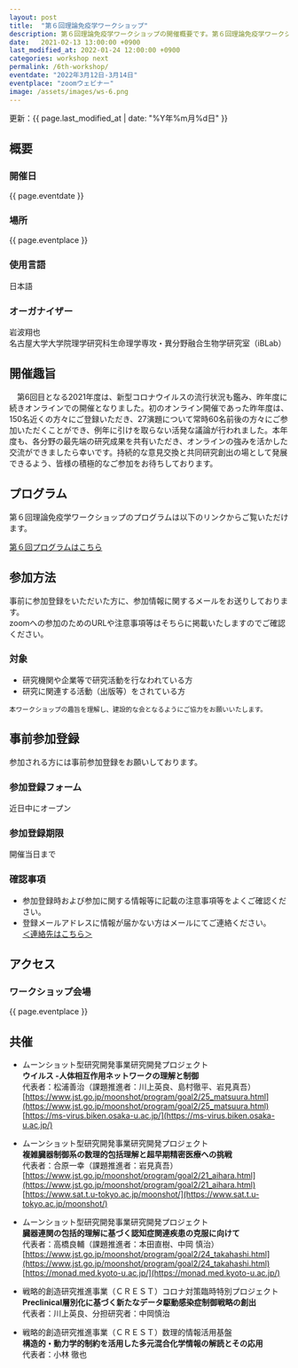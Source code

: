 ```yaml
---
layout: post
title:  "第６回理論免疫学ワークショップ"
description: 第６回理論免疫学ワークショップの開催概要です。第６回理論免疫学ワークショップの開催日・開催場所・開催趣旨・共催情報などを確認できます。第６回理論免疫学ワークショップの参加登録はこちらから。
date:   2021-02-13 13:00:00 +0900
last_modified_at: 2022-01-24 12:00:00 +0900
categories: workshop next
permalink: /6th-workshop/
eventdate: "2022年3月12日-3月14日"
eventplace: "zoomウェビナー"
image: /assets/images/ws-6.png
---
```




更新：{{ page.last_modified_at | date: "%Y年%m月%d日" }}

## 概要

<div class="cf">
  <div class="page-column50">
    <h3>開催日</h3>
    <p>{{ page.eventdate }}</p>
    <h3>場所</h3>
    <p>{{ page.eventplace }}</p>
  </div>

  <div class="page-column50">
    <h3>使用言語</h3>
    <p>日本語</p>
    <h3>オーガナイザー</h3>
    <p>岩波翔也<br>
      名古屋大学大学院理学研究科生命理学専攻・異分野融合生物学研究室（iBLab）</p>
  </div>
</div>

## 開催趣旨
　第6回目となる2021年度は、新型コロナウイルスの流行状況も鑑み、昨年度に続きオンラインでの開催となりました。初のオンライン開催であった昨年度は、150名近くの方々にご登録いただき、27演題について常時60名前後の方々にご参加いただくことができ、例年に引けを取らない活発な議論が行われました。本年度も、各分野の最先端の研究成果を共有いただき、オンラインの強みを活かした交流ができましたら幸いです。持続的な意見交換と共同研究創出の場として発展できるよう、皆様の積極的なご参加をお待ちしております。


## プログラム
第６回理論免疫学ワークショップのプログラムは以下のリンクからご覧いただけます。

[第６回プログラムはこちら](/6th-program)

## 参加方法

事前に参加登録をいただいた方に、参加情報に関するメールをお送りしております。  
zoomへの参加のためのURLや注意事項等はそちらに掲載いたしますのでご確認ください。

### 対象

- 研究機関や企業等で研究活動を行なわれている方
- 研究に関連する活動（出版等）をされている方

<small>本ワークショップの趣旨を理解し、建設的な会となるようにご協力をお願いいたします。</small>

## 事前参加登録

参加される方には事前参加登録をお願いしております。

### 参加登録フォーム

近日中にオープン

### 参加登録期限

開催当日まで

### 確認事項

- 参加登録時および参加に関する情報等に記載の注意事項等をよくご確認ください。
- 登録メールアドレスに情報が届かない方はメールにてご連絡ください。  
[＜連絡先はこちら＞](/contact)



## アクセス
### ワークショップ会場

{{ page.eventplace }}  


## 共催

- ムーンショット型研究開発事業研究開発プロジェクト  
**ウイルス -人体相互作用ネットワークの理解と制御**  
代表者：松浦善治（課題推進者：川上英良、島村徹平、岩見真吾）  
[https://www.jst.go.jp/moonshot/program/goal2/25_matsuura.html](https://www.jst.go.jp/moonshot/program/goal2/25_matsuura.html)  
[https://ms-virus.biken.osaka-u.ac.jp/](https://ms-virus.biken.osaka-u.ac.jp/)

- ムーンショット型研究開発事業研究開発プロジェクト  
**複雑臓器制御系の数理的包括理解と超早期精密医療への挑戦**  
代表者：合原一幸（課題推進者：岩見真吾）  
[https://www.jst.go.jp/moonshot/program/goal2/21_aihara.html](https://www.jst.go.jp/moonshot/program/goal2/21_aihara.html)  
[https://www.sat.t.u-tokyo.ac.jp/moonshot/](https://www.sat.t.u-tokyo.ac.jp/moonshot/)

- ムーンショット型研究開発事業研究開発プロジェクト   
**臓器連関の包括的理解に基づく認知症関連疾患の克服に向けて**  
代表者：高橋良輔（課題推進者：本田直樹、中岡 慎治）  
[https://www.jst.go.jp/moonshot/program/goal2/24_takahashi.html](https://www.jst.go.jp/moonshot/program/goal2/24_takahashi.html)  
[https://monad.med.kyoto-u.ac.jp/](https://monad.med.kyoto-u.ac.jp/)

- 戦略的創造研究推進事業（ＣＲＥＳＴ）コロナ対策臨時特別プロジェクト  
**Preclinical層別化に基づく新たなデータ駆動感染症制御戦略の創出**  
代表者：川上英良、分担研究者：中岡慎治

- 戦略的創造研究推進事業（ＣＲＥＳＴ）数理的情報活用基盤  
**構造的・動力学的制約を活用した多元混合化学情報の解読とその応用**  
代表者：小林 徹也
